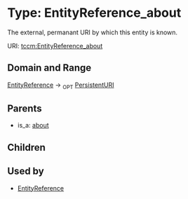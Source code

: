 
# Type: EntityReference_about


The external, permanant URI by which this entity is known.

URI: [tccm:EntityReference_about](https://hotecosystem.org/tccm/EntityReference_about)


## Domain and Range

[EntityReference](EntityReference.md) ->  <sub>OPT</sub> [PersistentURI](types/PersistentURI.md)

## Parents

 *  is_a: [about](about.md)

## Children


## Used by

 * [EntityReference](EntityReference.md)
